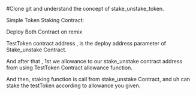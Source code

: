 #Clone git and understand the concept of stake_unstake_token.

Simple Token Staking Contract: 

 Deploy Both Contract on remix 

 TestToken contract address , is the deploy address parameter of Stake_unstake Contract.
 
 And after that , 1st we allowance to our stake_unstake contract address from using TestToken Contract allowance function.

 And then, staking function is call from stake_unstake Contract, and uh can stake the testToken according to allowance you given.
